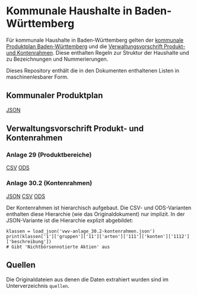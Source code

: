 # Kommunale Haushalte in Baden-Württemberg

Für kommunale Haushalte in Baden-Württemberg gelten der [kommunale Produktplan Baden-Württemberg][produktplan] und die [Verwaltungsvorschrift Produkt- und Kontenrahmen][vwv]. Diese enthalten Regeln zur Struktur der Haushalte und zu Bezeichnungen und Nummerierungen.

Dieses Repository enthält die in den Dokumenten enthaltenen Listen in maschinenlesbarer Form.


## Kommunaler Produktplan

[JSON](produktrahmen.json)


## Verwaltungsvorschrift Produkt- und Kontenrahmen

### Anlage 29 (Produktbereiche)

[CSV](vwv-anlage_29-produktbereiche.csv) [ODS](vwv-anlage_29-produktbereiche.ods)


### Anlage 30.2 (Kontenrahmen)
[JSON](vwv-anlage_30.2-kontenrahmen.json) [CSV](vwv-anlage_30.2-kontenrahmen.csv) [ODS](vwv-anlage_30.2-kontenrahmen.ods)

Der Kontenrahmen ist hierarchisch aufgebaut. Die CSV- und ODS-Varianten enthalten diese Hierarchie (wie das Originaldokument) nur implizit. In der JSON-Variante ist die Hierarchie explizit abgebildet:

    klassen = load_json('vwv-anlage_30.2-kontenrahmen.json')
    print(klassen['1']['gruppen']['11']['arten']['111']['konten']['1112']['beschreibung'])
    # Gibt 'Nichtbörsennotierte Aktien' aus

## Quellen

Die Originaldateien aus denen die Daten extrahiert wurden sind im Unterverzeichnis `quellen`.


[produktplan]: sources/Kommunaler_Produktplan_Stand_14.06.2016.pdf
[vwv]: sources/VwV_Produkt-_und_Kontenrahmen_komplett_29062016.pdf

